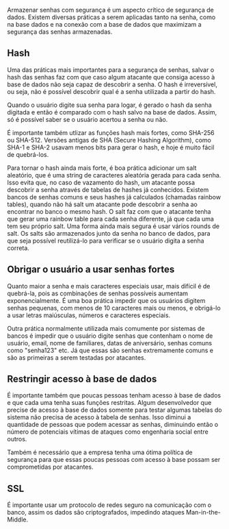 Armazenar senhas com segurança é um aspecto crítico de segurança de dados. Existem diversas práticas a serem aplicadas tanto na senha, como na base dados e na conexão com a base de dados que maximizam a segurança das senhas armazenadas.

## Hash

Uma das práticas mais importantes para a segurança de senhas, salvar o hash das senhas faz com que caso algum atacante que consiga acesso à base de dados não seja capaz de descobrir a senha. O hash é irreversível, ou seja, não é possível descobrir qual é a senha utilizada a partir do hash.

Quando o usuário digite sua senha para logar, é gerado o hash da senha digitada e então é comparado com o hash salvo na base de dados. Assim, só é possível saber se o usuário acertou a senha ou não.

É importante também utlizar as funções hash mais fortes, como SHA-256 ou SHA-512. Versões antigas de SHA (Secure Hashing Algorithm), como SHA-1 e SHA-2 usavam menos bits para gerar o hash, e hoje 
é muito fácil de quebrá-los.

Para tornar o hash ainda mais forte, é boa prática adicionar um salt aleatório, que é uma string de caracteres aleatória gerada para cada senha. Isso evita que, no caso de vazamento do hash, um atacante possa descobrir a senha através de tabelas de hashes já conhecidos. Existem bancos de senhas comuns e seus hashes já calculados (chamadas rainbow tables), quando não há salt um atacante pode descobrir a senha ao encontrar no banco o mesmo hash. O salt faz com que o atacante tenha que gerar uma rainbow table para cada senha diferente, já que cada uma tem seu próprio salt. Uma forma ainda mais segura é usar vários rounds de salt. Os salts são armazenados junto da senha no banco de dados, para que seja possível reutilizá-lo para verificar se o usuário digita a senha correta.


## Obrigar o usuário a usar senhas fortes

Quanto maior a senha e mais caracteres especiais usar, mais difícil é de quebrá-la, pois as combinações de senhas possíveis aumentam exponencialmente. É uma boa prática impedir que os usuários digitem senhas pequenas, com menos de 10 caracteres mais ou menos, e obrigá-lo a usar letras maiúsculas, números e caracteres especiais.

Outra prática normalmente utilizada mais comumente por sistemas de bancos é impedir que o usuário digite senhas que contenham o nome de usuário, email, nome de familiares, datas de aniversário, senhas comuns como "senha123" etc. Já que essas são senhas extremamente comuns e são as primeiras a serem testadas por atacantes.  


## Restringir acesso à base de dados

É importante também que poucas pessoas tenham acesso à base de dados e que cada uma tenha suas funções restritas. Algum desenvolvedor que precise de acesso à base de dados somente para testar algumas tabelas do sistema não precisa de acesso à tabela de senhas. Isso diminui a quantidade de pessoas que podem acessar as senhas, diminuindo então o número de potenciais vítimas de ataques como engenharia social entre outros.

Também é necessário que a empresa tenha uma ótima política de segurança para que essas poucas pessoas com acesso à base possam ser comprometidas por atacantes.

## SSL

É importante usar um protocolo de redes seguro na comunicação com o banco, assim os dados são criptografados, impedindo ataques Man-in-the-Middle.

